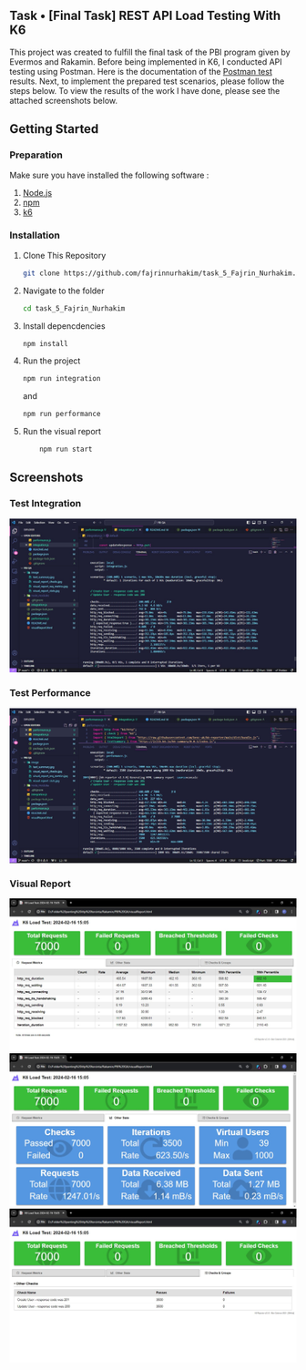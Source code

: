 ## Task • [Final Task] REST API Load Testing With K6

This project was created to fulfill the final task of the PBI program given by Evermos and Rakamin. Before being implemented in K6, I conducted API testing using Postman. Here is the documentation of the [Postman test](https://documenter.getpostman.com/view/28965065/2s9YypEi8f) results. Next, to implement the prepared test scenarios, please follow the steps below. To view the results of the work I have done, please see the attached screenshots below.

## Getting Started

### Preparation

Make sure you have installed the following software :

1. [Node.js](https://nodejs.org/)
2. [npm](https://www.npmjs.com/)
3. [k6](https://k6.io/docs/get-started/installation/)

### Installation

1. Clone This Repository

    ```bash
    git clone https://github.com/fajrinnurhakim/task_5_Fajrin_Nurhakim.git

    ```

2. Navigate to the folder

    ```bash
    cd task_5_Fajrin_Nurhakim
    ```

3. Install depencdencies

    ```bash
    npm install
    ```

4. Run the project

    ```bash
    npm run integration
    ```

    and

    ```bash
    npm run performance
    ```

5. Run the visual report

    ```bash
        npm run start
    ```

## Screenshots

### Test Integration

![text report screenshot](https://github.com/fajrinnurhakim/task_5_Fajrin_Nurhakim/blob/main/image/test_integration.jpg)

### Test Performance

![text report screenshot](https://github.com/fajrinnurhakim/task_5_Fajrin_Nurhakim/blob/main/image/test_performance.jpg)

### Visual Report

![visual report screenshot 1](https://github.com/fajrinnurhakim/task_5_Fajrin_Nurhakim/blob/main/image/visual_report_req_metrics.jpg)
![visual report screenshot 2](https://github.com/fajrinnurhakim/task_5_Fajrin_Nurhakim/blob/main/image/visual_report_stats.jpg)
![visual report screenshot 3](https://github.com/fajrinnurhakim/task_5_Fajrin_Nurhakim/blob/main/image/visual_report_checks.jpg)
